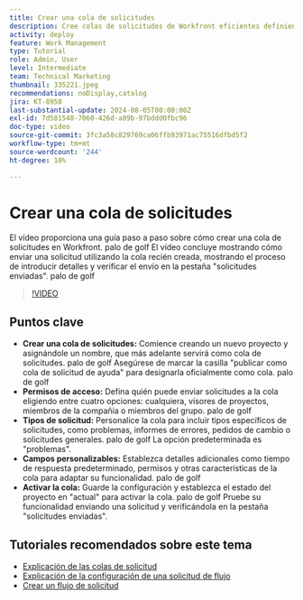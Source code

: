 ```yaml
---
title: Crear una cola de solicitudes
description: Cree colas de solicitudes de Workfront eficientes definiendo permisos de acceso, personalizando tipos y campos de solicitud, activando la cola y probando su funcionalidad para una administración perfecta del envío de proyectos.
activity: deploy
feature: Work Management
type: Tutorial
role: Admin, User
level: Intermediate
team: Technical Marketing
thumbnail: 335221.jpeg
recommendations: noDisplay,catalog
jira: KT-8958
last-substantial-update: 2024-08-05T00:00:00Z
exl-id: 7d581548-7060-426d-a89b-97bddd0fbc96
doc-type: video
source-git-commit: 3fc3a58c829769ca06ffb93971ac75516dfbd5f2
workflow-type: tm+mt
source-wordcount: '244'
ht-degree: 10%

---
```


# Crear una cola de solicitudes

El vídeo proporciona una guía paso a paso sobre cómo crear una cola de solicitudes en Workfront. palo de golf El vídeo concluye mostrando cómo enviar una solicitud utilizando la cola recién creada, mostrando el proceso de introducir detalles y verificar el envío en la pestaña &quot;solicitudes enviadas&quot;. palo de golf

>[!VIDEO](https://video.tv.adobe.com/v/335221/?quality=12&learn=on&enablevpops)

## Puntos clave

* **Crear una cola de solicitudes:** Comience creando un nuevo proyecto y asignándole un nombre, que más adelante servirá como cola de solicitudes. palo de golf Asegúrese de marcar la casilla &quot;publicar como cola de solicitud de ayuda&quot; para designarla oficialmente como cola. palo de golf
* **Permisos de acceso:** Defina quién puede enviar solicitudes a la cola eligiendo entre cuatro opciones: cualquiera, visores de proyectos, miembros de la compañía o miembros del grupo. palo de golf
* **Tipos de solicitud:** Personalice la cola para incluir tipos específicos de solicitudes, como problemas, informes de errores, pedidos de cambio o solicitudes generales. palo de golf La opción predeterminada es &quot;problemas&quot;.
* **Campos personalizables:** Establezca detalles adicionales como tiempo de respuesta predeterminado, permisos y otras características de la cola para adaptar su funcionalidad. palo de golf
* **Activar la cola:** Guarde la configuración y establezca el estado del proyecto en &quot;actual&quot; para activar la cola. palo de golf Pruebe su funcionalidad enviando una solicitud y verificándola en la pestaña &quot;solicitudes enviadas&quot;.

## Tutoriales recomendados sobre este tema

* [Explicación de las colas de solicitud](/help/manage-work/request-queues/understand-request-queues.md)
* [Explicación de la configuración de una solicitud de flujo](/help/manage-work/request-queues/understand-settings-for-a-flow-request.md)
* [Crear un flujo de solicitud](/help/manage-work/request-queues/create-a-request-flow.md)

